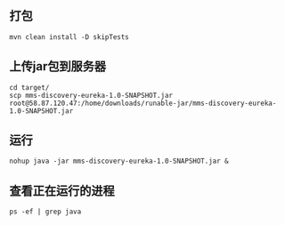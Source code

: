 ## 打包
```
mvn clean install -D skipTests
```

## 上传jar包到服务器
```
cd target/
scp mms-discovery-eureka-1.0-SNAPSHOT.jar root@58.87.120.47:/home/downloads/runable-jar/mms-discovery-eureka-1.0-SNAPSHOT.jar
```

## 运行
```
nohup java -jar mms-discovery-eureka-1.0-SNAPSHOT.jar &
```

## 查看正在运行的进程
```
ps -ef | grep java
```